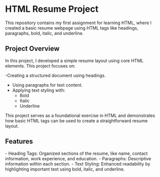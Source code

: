 <h1> HTML Resume Project</h1>

<p>This repository contains my first assignment for learning HTML, where I created a basic resume webpage using HTML tags like headings, paragraphs, bold, italic, and underline.</p>

<h2>Project Overview</h2>

<p>In this project, I developed a simple resume layout using core HTML elements. This project focuses on:</p>

-Creating a structured document using headings.<br>
- Using paragraphs for text content.<br>
- Applying text styling with:<br>
  - Bold 
  - Italic 
  - Underline

This project serves as a foundational exercise in HTML and demonstrates how basic HTML tags can be used to create a straightforward resume layout.</p>

<h2>Features</h2>

<p>- Heading Tags: Organized sections of the resume, like name, contact information, work experience, and education.
- Paragraphs: Descriptive information within each section.
- Text Styling: Enhanced readability by highlighting important text using bold, italic, and underline.</p>
